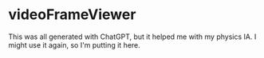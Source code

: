 # videoFrameViewer
This was all generated with ChatGPT, but it helped me with my physics IA. I might use it again, so I'm putting it here.

